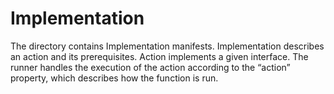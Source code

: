 # Implementation

The directory contains Implementation manifests. Implementation describes an action and its prerequisites. Action implements a given interface. The runner handles the execution of the action according to the “action” property, which describes how the function is run. 
